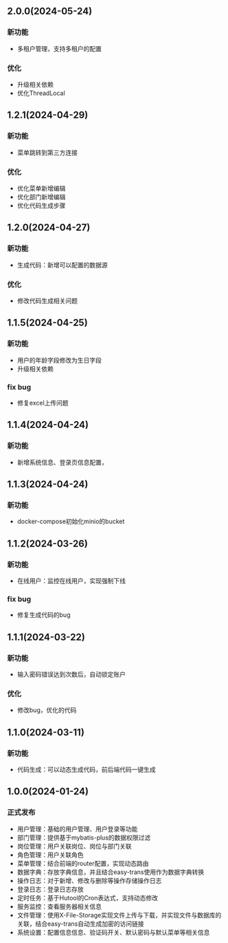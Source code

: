 ## 2.0.0(2024-05-24)

### 新功能
- 多租户管理，支持多租户的配置

### 优化
- 升级相关依赖
- 优化ThreadLocal

## 1.2.1(2024-04-29)

### 新功能
- 菜单跳转到第三方连接

### 优化
- 优化菜单新增编辑
- 优化部门新增编辑
- 优化代码生成步骤

## 1.2.0(2024-04-27)

### 新功能
- 生成代码：新增可以配置的数据源

### 优化
- 修改代码生成相关问题

## 1.1.5(2024-04-25)

### 新功能
- 用户的年龄字段修改为生日字段
- 升级相关依赖

### fix bug
- 修复excel上传问题

## 1.1.4(2024-04-24)

### 新功能
- 新增系统信息、登录页信息配置，

## 1.1.3(2024-04-24)

### 新功能
- docker-compose初始化minio的bucket

## 1.1.2(2024-03-26)

### 新功能
- 在线用户：监控在线用户，实现强制下线

### fix bug
- 修复生成代码的bug

## 1.1.1(2024-03-22)

### 新功能
- 输入密码错误达到次数后，自动锁定账户

### 优化
- 修改bug，优化的代码

## 1.1.0(2024-03-11)

### 新功能
- 代码生成：可以动态生成代码，前后端代码一键生成

## 1.0.0(2024-01-24)

### 正式发布
- 用户管理：基础的用户管理、用户登录等功能
- 部门管理：提供基于mybatis-plus的数据权限过滤
- 岗位管理：用户关联岗位、岗位与部门关联
- 角色管理：用户关联角色
- 菜单管理：结合前端的router配置，实现动态路由
- 数据字典：存放字典信息，并且结合easy-trans使用作为数据字典转换
- 操作日志：对于新增、修改与删除等操作存储操作日志
- 登录日志：登录日志存放
- 定时任务：基于Hutool的Cron表达式，支持动态修改
- 服务监控：查看服务器相关信息
- 文件管理：使用X-File-Storage实现文件上传与下载，并实现文件与数据库的关联，结合easy-trans自动生成加密的访问链接
- 系统设置：配置信息信息、验证码开关、默认密码与默认菜单等相关信息